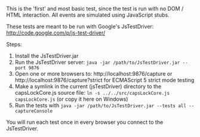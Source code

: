 This is the 'first' and most basic test, since the test is run with no DOM / HTML interaction. All events are simulated using JavaScript stubs.

These tests are meant to be run with Google's JsTestDriver: http://code.google.com/p/js-test-driver/

Steps: 
1. Install the JsTestDriver.jar
2. Run the JsTestDriver server: `java -jar /path/to/JsTestDriver.jar --port 9876`
3. Open one or more browsers to: http://localhost:9876/capture or http://localhost:9876/capture?strict for ECMAScript 5 strict mode testing
4. Make a symlink in the current (jsTestDriver) directory to the capsLockCore.js source file: `ln -s ../../src/capsLockCore.js capsLockCore.js` (or copy it here on Windows)
5. Run the tests with `java -jar /path/to/JsTestDriver.jar --tests all --captureConsole`

You will run each test once in every browser you connect to the JsTestDriver.

